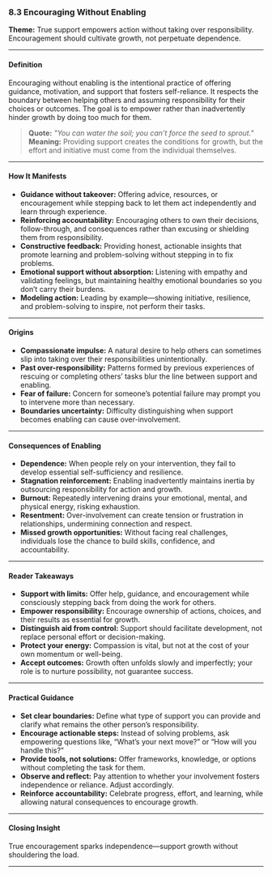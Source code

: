 ### **8.3 Encouraging Without Enabling**

**Theme:** True support empowers action without taking over responsibility. Encouragement should cultivate growth, not perpetuate dependence.

---

#### **Definition**

Encouraging without enabling is the intentional practice of offering guidance, motivation, and support that fosters self-reliance. It respects the boundary between helping others and assuming responsibility for their choices or outcomes. The goal is to empower rather than inadvertently hinder growth by doing too much for them.

> **Quote:**
> *"You can water the soil; you can’t force the seed to sprout."*
> **Meaning:** Providing support creates the conditions for growth, but the effort and initiative must come from the individual themselves.

---

#### **How It Manifests**

* **Guidance without takeover:** Offering advice, resources, or encouragement while stepping back to let them act independently and learn through experience.
* **Reinforcing accountability:** Encouraging others to own their decisions, follow-through, and consequences rather than excusing or shielding them from responsibility.
* **Constructive feedback:** Providing honest, actionable insights that promote learning and problem-solving without stepping in to fix problems.
* **Emotional support without absorption:** Listening with empathy and validating feelings, but maintaining healthy emotional boundaries so you don’t carry their burdens.
* **Modeling action:** Leading by example—showing initiative, resilience, and problem-solving to inspire, not perform their tasks.

---

#### **Origins**

* **Compassionate impulse:** A natural desire to help others can sometimes slip into taking over their responsibilities unintentionally.
* **Past over-responsibility:** Patterns formed by previous experiences of rescuing or completing others’ tasks blur the line between support and enabling.
* **Fear of failure:** Concern for someone’s potential failure may prompt you to intervene more than necessary.
* **Boundaries uncertainty:** Difficulty distinguishing when support becomes enabling can cause over-involvement.

---

#### **Consequences of Enabling**

* **Dependence:** When people rely on your intervention, they fail to develop essential self-sufficiency and resilience.
* **Stagnation reinforcement:** Enabling inadvertently maintains inertia by outsourcing responsibility for action and growth.
* **Burnout:** Repeatedly intervening drains your emotional, mental, and physical energy, risking exhaustion.
* **Resentment:** Over-involvement can create tension or frustration in relationships, undermining connection and respect.
* **Missed growth opportunities:** Without facing real challenges, individuals lose the chance to build skills, confidence, and accountability.

---

#### **Reader Takeaways**

* **Support with limits:** Offer help, guidance, and encouragement while consciously stepping back from doing the work for others.
* **Empower responsibility:** Encourage ownership of actions, choices, and their results as essential for growth.
* **Distinguish aid from control:** Support should facilitate development, not replace personal effort or decision-making.
* **Protect your energy:** Compassion is vital, but not at the cost of your own momentum or well-being.
* **Accept outcomes:** Growth often unfolds slowly and imperfectly; your role is to nurture possibility, not guarantee success.

---

#### **Practical Guidance**

* **Set clear boundaries:** Define what type of support you can provide and clarify what remains the other person’s responsibility.
* **Encourage actionable steps:** Instead of solving problems, ask empowering questions like, “What’s your next move?” or “How will you handle this?”
* **Provide tools, not solutions:** Offer frameworks, knowledge, or options without completing the task for them.
* **Observe and reflect:** Pay attention to whether your involvement fosters independence or reliance. Adjust accordingly.
* **Reinforce accountability:** Celebrate progress, effort, and learning, while allowing natural consequences to encourage growth.

---

#### **Closing Insight**

True encouragement sparks independence—support growth without shouldering the load.

---

